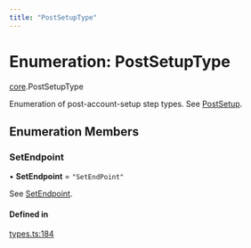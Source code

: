 ```yaml
---
title: "PostSetupType"
---
```

# Enumeration: PostSetupType

[core](../modules/core.md).PostSetupType

Enumeration of post-account-setup step types. See [PostSetup](../types/core.PostSetup.md).

## Enumeration Members

### SetEndpoint

• **SetEndpoint** = ``"SetEndPoint"``

See [SetEndpoint](../interfaces/core.SetEndpoint.md).

#### Defined in

[types.ts:184](https://github.com/coda/packs-sdk/blob/main/types.ts#L184)
